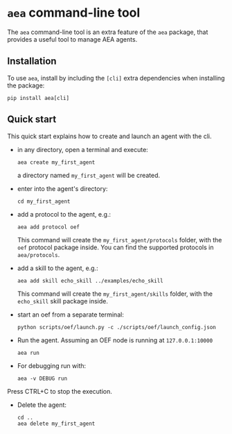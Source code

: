 # `aea` command-line tool

The `aea` command-line tool is an extra feature of the `aea` package, that provides a useful tool to manage AEA agents.

## Installation

To use `aea`, install by including the `[cli]` extra dependencies when installing the package:
```
pip install aea[cli]
```

## Quick start

This quick start explains how to create and launch an agent with the cli.

- in any directory, open a terminal and execute: 
    
      aea create my_first_agent
 
  a directory named `my_first_agent` will be created.

- enter into the agent's directory:

      cd my_first_agent

- add a protocol to the agent, e.g.:

      aea add protocol oef

  This command will create the `my_first_agent/protocols` folder, with the `oef` protocol package inside.
  You can find the supported protocols in `aea/protocols`.

- add a skill to the agent, e.g.:

      aea add skill echo_skill ../examples/echo_skill

  This command will create the `my_first_agent/skills` folder, with the `echo_skill` skill package inside.

- start an oef from a separate terminal:

      python scripts/oef/launch.py -c ./scripts/oef/launch_config.json

- Run the agent. Assuming an OEF node is running at `127.0.0.1:10000`

      aea run

- For debugging run with:

      aea -v DEBUG run

Press CTRL+C to stop the execution.

- Delete the agent:

      cd ..
      aea delete my_first_agent
